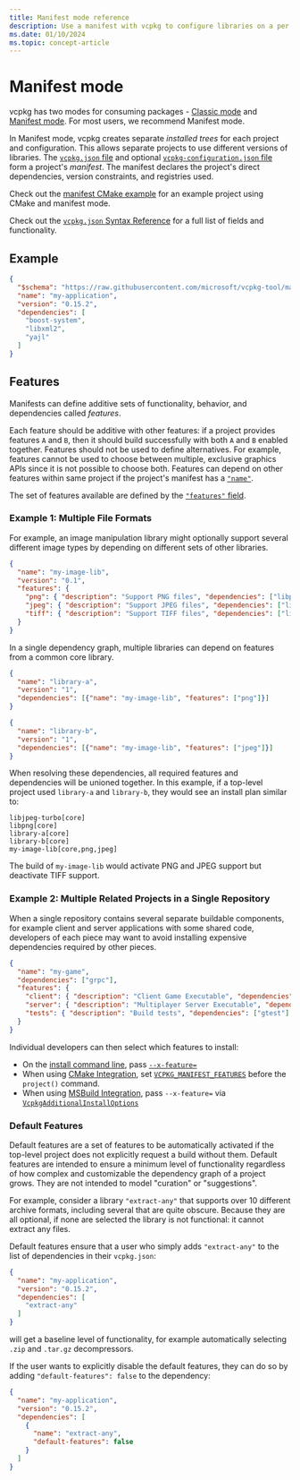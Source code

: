 ```yaml
---
title: Manifest mode reference
description: Use a manifest with vcpkg to configure libraries on a per project basis.
ms.date: 01/10/2024
ms.topic: concept-article
---
```

# Manifest mode

vcpkg has two modes for consuming packages - [Classic mode](classic-mode.md) and [Manifest mode](manifests.md). For most users, we recommend Manifest mode.

In Manifest mode, vcpkg creates separate *installed trees* for each project and configuration. This allows separate projects to use different versions of libraries. The [`vcpkg.json` file](../reference/vcpkg-json.md) and optional [`vcpkg-configuration.json` file](../reference/vcpkg-configuration-json.md) form a project's _manifest_. The manifest declares the project's direct dependencies, version constraints, and registries used.

Check out the [manifest CMake example](../examples/manifest-mode-cmake.md) for an example project using CMake and manifest mode.

Check out the [`vcpkg.json` Syntax Reference](../reference/vcpkg-json.md) for a full list of fields and functionality.

## Example

```json
{
  "$schema": "https://raw.githubusercontent.com/microsoft/vcpkg-tool/main/docs/vcpkg.schema.json",
  "name": "my-application",
  "version": "0.15.2",
  "dependencies": [
    "boost-system",
    "libxml2",
    "yajl"
  ]
}
```

## Features

Manifests can define additive sets of functionality, behavior, and dependencies called _features_.

Each feature should be additive with other features: if a project provides features `A` and `B`, then it should build successfully with both `A` and `B` enabled together. Features should not be used to define alternatives. For example, features cannot be used to choose between multiple, exclusive graphics APIs since it is not possible to choose both. Features can depend on other features within same project if the project's manifest has a [`"name"`](../reference/vcpkg-json.md#name).

The set of features available are defined by the [`"features"` field](../reference/vcpkg-json.md#features).

### Example 1: Multiple File Formats

For example, an image manipulation library might optionally support several different image types by depending on different sets of other libraries.

```json
{
  "name": "my-image-lib",
  "version": "0.1",
  "features": {
    "png": { "description": "Support PNG files", "dependencies": ["libpng"]},
    "jpeg": { "description": "Support JPEG files", "dependencies": ["libjpeg-turbo"]},
    "tiff": { "description": "Support TIFF files", "dependencies": ["libtiff"]},
  }
}
```

In a single dependency graph, multiple libraries can depend on features from a common core library.

```json
{
  "name": "library-a",
  "version": "1",
  "dependencies": [{"name": "my-image-lib", "features": ["png"]}]
}
```
```json
{
  "name": "library-b",
  "version": "1",
  "dependencies": [{"name": "my-image-lib", "features": ["jpeg"]}]
}
```

When resolving these dependencies, all required features and dependencies will be unioned together. In this example, if a top-level project used `library-a` and `library-b`, they would see an install plan similar to:

```
libjpeg-turbo[core]
libpng[core]
library-a[core]
library-b[core]
my-image-lib[core,png,jpeg]
```

The build of `my-image-lib` would activate PNG and JPEG support but deactivate TIFF support.

### Example 2: Multiple Related Projects in a Single Repository

When a single repository contains several separate buildable components, for example client and server applications with some shared code, developers of each piece may want to avoid installing expensive dependencies required by other pieces.

```json
{
  "name": "my-game",
  "dependencies": ["grpc"],
  "features": {
    "client": { "description": "Client Game Executable", "dependencies": ["sdl2", "bullet3"]},
    "server": { "description": "Multiplayer Server Executable", "dependencies": ["proxygen"]},
    "tests": { "description": "Build tests", "dependencies": ["gtest"] }
  }
}
```

Individual developers can then select which features to install:

- On the [install command line](../commands/install.md), pass [`--x-feature=`](../commands/install.md#feature)
- When using [CMake Integration](buildsystems/cmake-integration.md), set [`VCPKG_MANIFEST_FEATURES`](buildsystems/cmake-integration.md#vcpkg_manifest_features) before the `project()` command.
- When using [MSBuild Integration](buildsystems/msbuild-integration.md), pass `--x-feature=` via [`VcpkgAdditionalInstallOptions`](buildsystems/msbuild-integration.md#vcpkg-additional-install-options)

### Default Features

Default features are a set of features to be automatically activated if the top-level project does not explicitly request a build without them. Default features are intended to ensure a minimum level of functionality regardless of how complex and customizable the dependency graph of a project grows. They are not intended to model "curation" or "suggestions".

For example, consider a library `"extract-any"` that supports over 10 different archive formats, including several that are quite obscure. Because they are all optional, if none are selected the library is not functional: it cannot extract any files.

Default features ensure that a user who simply adds `"extract-any"` to the list of dependencies in their `vcpkg.json`:

```json
{
  "name": "my-application",
  "version": "0.15.2",
  "dependencies": [
    "extract-any"
  ]
}
```

will get a baseline level of functionality, for example automatically selecting `.zip` and `.tar.gz` decompressors.

If the user wants to explicitly disable the default features, they can do so by adding `"default-features": false` to the dependency:

```json
{
  "name": "my-application",
  "version": "0.15.2",
  "dependencies": [
    {
      "name": "extract-any",
      "default-features": false
    }
  ]
}
```
